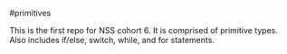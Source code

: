#primitives

This is the first repo for NSS cohort 6. It is comprised of primitive types. Also includes if/else, switch, while, and for statements.
